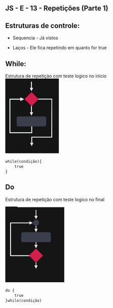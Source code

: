 ## JS - E - 13 - Repetições (Parte 1)

## Estruturas de controle:
* Sequencia - Já vistos

* Laços - Ele fica repetindo em quanto for true

## While:
Estrutura de repetição com teste logico no inicio <br>
![while](Captura%20de%20tela%20de%202023-03-23%2016-28-18.png)

``` 
while(condição){
    true
}
```
## Do
Estrutura de repetição com teste logico no final <br>

![do](Captura%20de%20tela%20de%202023-03-23%2016-36-32.png)

```` 
do {
    true
}while(condição)
````